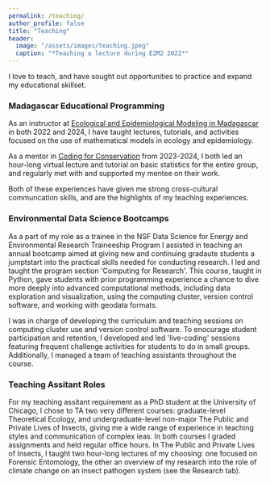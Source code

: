 ```yaml
---
permalink: /teaching/
author_profile: false
title: "Teaching"
header:
  image: "/assets/images/teaching.jpeg"
  caption: "*Teaching a lecture during E2M2 2022*"
---
```


I love to teach, and have sought out opportunities to practice and expand my educational skillset.

### Madagascar Educational Programming
As an instructor at [Ecological and Epidemiological Modeling in Madagascar](/_pages/oureachprogramming.md) in both 2022 and 2024, I have taught lectures, tutorials, and activities focused on the use of mathematical models in ecology and epidemiology.

As a mentor in [Coding for Conservation](/_pages/oureachprogramming.md) from 2023-2024, I both led an hour-long virtual lecture and tutorial on basic statistics for the entire group, and regularly met with and supported my mentee on their work.

Both of these experiences have given me strong cross-cultural communcation skills, and are the highlights of my teaching experiences.

### Environmental Data Science Bootcamps
As a part of my role as a trainee in the NSF Data Science for Energy and Environmental Research Traineeship Program I assisted in teaching an annual bootcamp aimed at giving new and continuing gradaute students a jumptstart into the practical skills needed for conducting research. I led and taught the program section 'Computing for Research'. This course, taught in Python, gave students with prior programming experience a chance to dive more deeply into advanced computational methods, including data exploration and visualization, using the computing cluster, version control software, and working with geodata formats.

I was in charge of developing the curriculum and teaching sessions on computing cluster use and version control software. To enocurage student participation and retention, I developed and led 'live-coding' sessions featuring frequent challenge activities for students to do in small groups. Additionally, I managed a team of teaching assistants throughout the course.

### Teaching Assitant Roles
For my teaching assitant requirement as a PhD student at the University of Chicago, I chose to TA two very different courses: graduate-level Theoretical Ecology, and undergraduate-level non-major The Public and Private Lives of Insects, giving me a wide range of experience in teaching styles and communication of complex ieas. In both courses I graded assignments and held regular office hours. In The Public and Private Lives of Insects, I taught two hour-long lectures of my choosing: one focused on Forensic Entomology, the other an overview of my research into the role of climate change on an insect pathogen system (see the Research tab).


